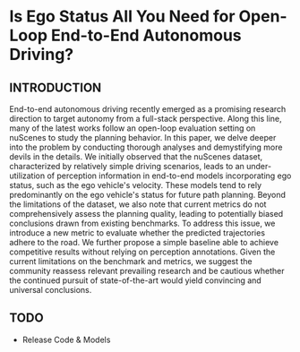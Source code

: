 # Is Ego Status All You Need for Open-Loop End-to-End Autonomous Driving?




## INTRODUCTION
End-to-end autonomous driving recently emerged as a promising research direction to target autonomy from a full-stack perspective. Along this line, many of the latest works follow an open-loop evaluation setting on nuScenes to study the planning behavior. In this paper, we delve deeper into the problem by conducting thorough analyses and demystifying more devils in the details. We initially observed that the nuScenes dataset, characterized by relatively simple driving scenarios, leads to an under-utilization of perception information in end-to-end models incorporating ego status, such as the ego vehicle's velocity. These models tend to rely predominantly on the ego vehicle's status for future path planning. 
Beyond the limitations of the dataset, we also note that current metrics do not comprehensively assess the planning quality, leading to potentially biased conclusions drawn from existing benchmarks. To address this issue, we introduce a new metric to evaluate whether the predicted trajectories adhere to the road. 
We further propose a simple baseline able to achieve competitive results without relying on perception annotations.
Given the current limitations on the benchmark and metrics, we suggest the community reassess relevant prevailing research and be cautious whether the continued pursuit of state-of-the-art would yield convincing and universal conclusions.
 

## TODO

- Release Code & Models


